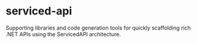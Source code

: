 serviced-api
============

Supporting libraries and code generation tools for quickly scaffolding rich .NET APIs using the ServicedAPI architecture.
